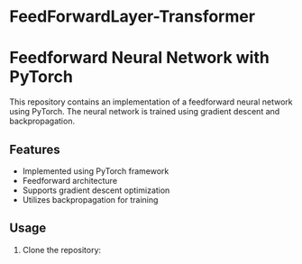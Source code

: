 # FeedForwardLayer-Transformer

# Feedforward Neural Network with PyTorch

This repository contains an implementation of a feedforward neural network using PyTorch. The neural network is trained using gradient descent and backpropagation.

## Features

- Implemented using PyTorch framework
- Feedforward architecture
- Supports gradient descent optimization
- Utilizes backpropagation for training

## Usage

1. Clone the repository:

